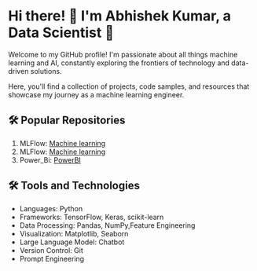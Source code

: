 <!DOCTYPE html>
<html>
<body>
  <h1>Hi there! 👋 I'm Abhishek Kumar, a Data Scientist 🤖</h1>
  <p>Welcome to my GitHub profile! I'm passionate about all things machine learning and AI, constantly exploring the frontiers of technology and data-driven solutions.</p>
  <p>Here, you'll find a collection of projects, code samples, and resources that showcase my journey as a machine learning engineer.</p>
  <h2>🛠️ Popular Repositories</h2>
  <ol>
    <li>MLFlow:  <a href="https://github.com/Abhishek2220/Customer_Churn_Capstone">Machine learning</a> </li>
    <li>MLFlow: <a href="https://github.com/Abhishek2220/Customer_segmentation">Machine learning</a> </li>
    <li>Power_Bi: <a href="https://github.com/Abhishek2220/Super_store_sales_dashboard">PowerBI</a> </li>
  </ol>
  
  <h2>🛠️ Tools and Technologies</h2>
  <ul>
    <li>Languages: Python</li>
    <li>Frameworks: TensorFlow, Keras, scikit-learn</li>
    <li>Data Processing: Pandas, NumPy,Feature Engineering</li>
    <li>Visualization: Matplotlib, Seaborn</li>
    <li>Large Language Model: Chatbot</li>
    <li>Version Control: Git</li>
    <li>Prompt Engineering</li>
  </ul>
</body>
</html>
